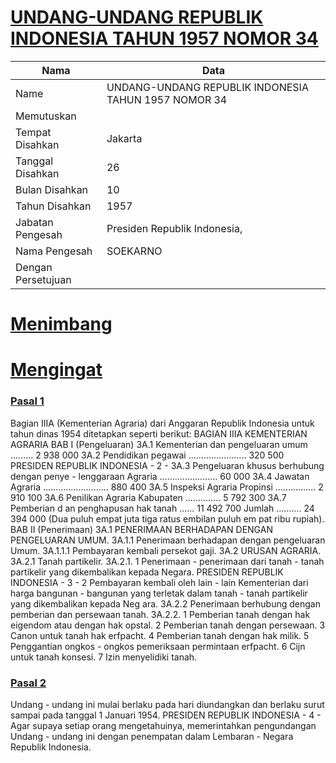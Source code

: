 # [UNDANG-UNDANG REPUBLIK INDONESIA TAHUN 1957 NOMOR 34](http://example.org/legal/document/uu/1957/34)

| Nama | Data |
| ------ | ----- |
|Name|UNDANG-UNDANG REPUBLIK INDONESIA TAHUN 1957 NOMOR 34|
|Memutuskan||
|Tempat Disahkan|Jakarta|
|Tanggal Disahkan|26|
|Bulan Disahkan|10|
|Tahun Disahkan|1957|
|Jabatan Pengesah|Presiden Republik Indonesia,|
|Nama Pengesah|SOEKARNO|
|Dengan Persetujuan||
# [Menimbang](http://example.org/legal/document/uu/1957/34/menimbang)

# [Mengingat](http://example.org/legal/document/uu/1957/34/mengingat)


### [Pasal 1](http://example.org/legal/document/uu/1957/34/pasal/0001)
Bagian IIIA (Kementerian Agraria) dari Anggaran Republik Indonesia untuk tahun dinas 1954 ditetapkan seperti berikut: BAGIAN IIIA KEMENTERIAN AGRARIA BAB I (Pengeluaran) 3A.1 Kementerian dan pengeluaran umum ......... 2 938 000 3A.2 Pendidikan pegawai ....................... 320 500 PRESIDEN REPUBLIK INDONESIA - 2 - 3A.3 Pengeluaran khusus berhubung dengan penye - lenggaraan Agraria ....................... 60 000 3A.4 Jawatan Agraria .......................... 880 400 3A.5 Inspeksi Agraria Propinsi ................ 2 910 100 3A.6 Penilikan Agraria Kabupaten .............. 5 792 300 3A.7 Pemberian d an penghapusan hak tanah ...... 11 492 700 Jumlah .......... 24 394 000 (Dua puluh empat juta tiga ratus embilan puluh em pat ribu rupiah). BAB II (Penerimaan) 3A.1 PENERIMAAN BERHADAPAN DENGAN PENGELUARAN UMUM. 3A.1.1 Penerimaan berhadapan dengan pengeluaran Umum. 3A.1.1.1 Pembayaran kembali persekot gaji. 3A.2 URUSAN AGRARIA. 3A.2.1 Tanah partikelir. 3A.2.1. 1 Penerimaan - penerimaan dari tanah - tanah partikelir yang dikembalikan kepada Negara. PRESIDEN REPUBLIK INDONESIA - 3 - 2 Pembayaran kembali oleh lain - lain Kementerian dari harga bangunan - bangunan yang terletak dalam tanah - tanah partikelir yang dikembalikan kepada Neg ara. 3A.2.2 Penerimaan berhubung dengan pemberian dan persewaan tanah. 3A.2.2. 1 Pemberian tanah dengan hak eigendom atau dengan hak opstal. 2 Pemberian tanah dengan persewaan. 3 Canon untuk tanah hak erfpacht. 4 Pemberian tanah dengan hak milik. 5 Penggantian ongkos - ongkos pemeriksaan permintaan erfpacht. 6 Cijn untuk tanah konsesi. 7 Izin menyelidiki tanah.


### [Pasal 2](http://example.org/legal/document/uu/1957/34/pasal/0002)
Undang - undang ini mulai berlaku pada hari diundangkan dan berlaku surut sampai pada tanggal 1 Januari 1954. PRESIDEN REPUBLIK INDONESIA - 4 - Agar supaya setiap orang mengetahuinya, memerintahkan pengundangan Undang - undang ini dengan penempatan dalam Lembaran - Negara Republik Indonesia.
